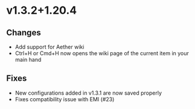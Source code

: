 # v1.3.2+1.20.4

## Changes

- Add support for Aether wiki
- Ctrl+H or Cmd+H now opens the wiki page of the current item in your main hand

## Fixes

- New configurations added in v1.3.1 are now saved properly
- Fixes compatibility issue with EMI (#23)